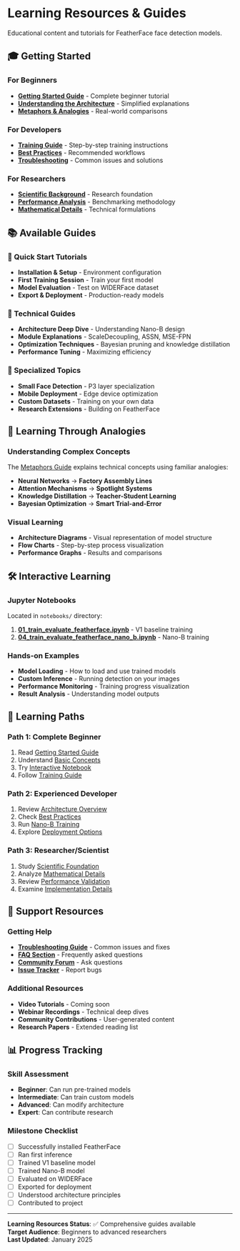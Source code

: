 # Learning Resources & Guides

Educational content and tutorials for FeatherFace face detection models.

## 🎓 Getting Started

### For Beginners
- **[Getting Started Guide](getting-started.md)** - Complete beginner tutorial
- **[Understanding the Architecture](../architecture/nano_b_for_kids.md)** - Simplified explanations
- **[Metaphors & Analogies](metaphors.md)** - Real-world comparisons

### For Developers
- **[Training Guide](training.md)** - Step-by-step training instructions
- **[Best Practices](best-practices.md)** - Recommended workflows
- **[Troubleshooting](troubleshooting.md)** - Common issues and solutions

### For Researchers
- **[Scientific Background](../scientific/README.md)** - Research foundation
- **[Performance Analysis](../technical/performance.md)** - Benchmarking methodology
- **[Mathematical Details](../scientific/mathematics.md)** - Technical formulations

## 📚 Available Guides

### 🚀 Quick Start Tutorials
- **Installation & Setup** - Environment configuration
- **First Training Session** - Train your first model
- **Model Evaluation** - Test on WIDERFace dataset
- **Export & Deployment** - Production-ready models

### 🔧 Technical Guides
- **Architecture Deep Dive** - Understanding Nano-B design
- **Module Explanations** - ScaleDecoupling, ASSN, MSE-FPN
- **Optimization Techniques** - Bayesian pruning and knowledge distillation
- **Performance Tuning** - Maximizing efficiency

### 🎯 Specialized Topics
- **Small Face Detection** - P3 layer specialization
- **Mobile Deployment** - Edge device optimization
- **Custom Datasets** - Training on your own data
- **Research Extensions** - Building on FeatherFace

## 🎨 Learning Through Analogies

### Understanding Complex Concepts
The [Metaphors Guide](metaphors.md) explains technical concepts using familiar analogies:

- **Neural Networks** → **Factory Assembly Lines**
- **Attention Mechanisms** → **Spotlight Systems**
- **Knowledge Distillation** → **Teacher-Student Learning**
- **Bayesian Optimization** → **Smart Trial-and-Error**

### Visual Learning
- **Architecture Diagrams** - Visual representation of model structure
- **Flow Charts** - Step-by-step process visualization
- **Performance Graphs** - Results and comparisons

## 🛠️ Interactive Learning

### Jupyter Notebooks
Located in `notebooks/` directory:
1. **[01_train_evaluate_featherface.ipynb](../../notebooks/01_train_evaluate_featherface.ipynb)** - V1 baseline training
2. **[04_train_evaluate_featherface_nano_b.ipynb](../../notebooks/04_train_evaluate_featherface_nano_b.ipynb)** - Nano-B training

### Hands-on Examples
- **Model Loading** - How to load and use trained models
- **Custom Inference** - Running detection on your images
- **Performance Monitoring** - Training progress visualization
- **Result Analysis** - Understanding model outputs

## 🎯 Learning Paths

### Path 1: Complete Beginner
1. Read [Getting Started Guide](getting-started.md)
2. Understand [Basic Concepts](../architecture/nano_b_for_kids.md)
3. Try [Interactive Notebook](../../notebooks/01_train_evaluate_featherface.ipynb)
4. Follow [Training Guide](training.md)

### Path 2: Experienced Developer
1. Review [Architecture Overview](../architecture/README.md)
2. Check [Best Practices](best-practices.md)
3. Run [Nano-B Training](../../notebooks/04_train_evaluate_featherface_nano_b.ipynb)
4. Explore [Deployment Options](../deployment/README.md)

### Path 3: Researcher/Scientist
1. Study [Scientific Foundation](../scientific/README.md)
2. Analyze [Mathematical Details](../scientific/mathematics.md)
3. Review [Performance Validation](../scientific/validation.md)
4. Examine [Implementation Details](../technical/implementation.md)

## 🔧 Support Resources

### Getting Help
- **[Troubleshooting Guide](troubleshooting.md)** - Common issues and fixes
- **[FAQ Section](faq.md)** - Frequently asked questions
- **[Community Forum](https://github.com/dohun-mat/FeatherFace/discussions)** - Ask questions
- **[Issue Tracker](https://github.com/dohun-mat/FeatherFace/issues)** - Report bugs

### Additional Resources
- **Video Tutorials** - Coming soon
- **Webinar Recordings** - Technical deep dives
- **Community Contributions** - User-generated content
- **Research Papers** - Extended reading list

## 📊 Progress Tracking

### Skill Assessment
- **Beginner**: Can run pre-trained models
- **Intermediate**: Can train custom models
- **Advanced**: Can modify architecture
- **Expert**: Can contribute research

### Milestone Checklist
- [ ] Successfully installed FeatherFace
- [ ] Ran first inference
- [ ] Trained V1 baseline model
- [ ] Trained Nano-B model
- [ ] Evaluated on WIDERFace
- [ ] Exported for deployment
- [ ] Understood architecture principles
- [ ] Contributed to project

---

**Learning Resources Status**: ✅ Comprehensive guides available  
**Target Audience**: Beginners to advanced researchers  
**Last Updated**: January 2025